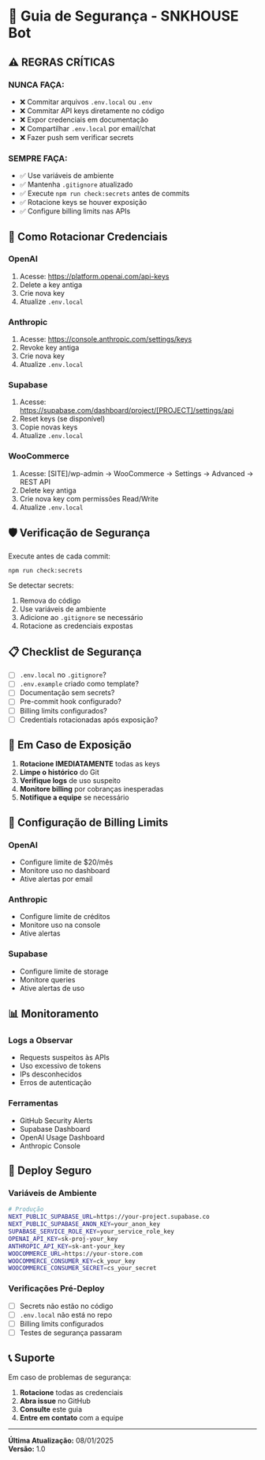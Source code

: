 # 🔐 Guia de Segurança - SNKHOUSE Bot

## ⚠️ REGRAS CRÍTICAS

### NUNCA FAÇA:
- ❌ Commitar arquivos `.env.local` ou `.env`
- ❌ Commitar API keys diretamente no código
- ❌ Expor credenciais em documentação
- ❌ Compartilhar `.env.local` por email/chat
- ❌ Fazer push sem verificar secrets

### SEMPRE FAÇA:
- ✅ Use variáveis de ambiente
- ✅ Mantenha `.gitignore` atualizado
- ✅ Execute `npm run check:secrets` antes de commits
- ✅ Rotacione keys se houver exposição
- ✅ Configure billing limits nas APIs

## 🔄 Como Rotacionar Credenciais

### OpenAI
1. Acesse: https://platform.openai.com/api-keys
2. Delete a key antiga
3. Crie nova key
4. Atualize `.env.local`

### Anthropic
1. Acesse: https://console.anthropic.com/settings/keys
2. Revoke key antiga
3. Crie nova key
4. Atualize `.env.local`

### Supabase
1. Acesse: https://supabase.com/dashboard/project/[PROJECT]/settings/api
2. Reset keys (se disponível)
3. Copie novas keys
4. Atualize `.env.local`

### WooCommerce
1. Acesse: [SITE]/wp-admin → WooCommerce → Settings → Advanced → REST API
2. Delete key antiga
3. Crie nova key com permissões Read/Write
4. Atualize `.env.local`

## 🛡️ Verificação de Segurança

Execute antes de cada commit:

```bash
npm run check:secrets
```

Se detectar secrets:
1. Remova do código
2. Use variáveis de ambiente
3. Adicione ao `.gitignore` se necessário
4. Rotacione as credenciais expostas

## 📋 Checklist de Segurança

- [ ] `.env.local` no `.gitignore`?
- [ ] `.env.example` criado como template?
- [ ] Documentação sem secrets?
- [ ] Pre-commit hook configurado?
- [ ] Billing limits configurados?
- [ ] Credentials rotacionadas após exposição?

## 🚨 Em Caso de Exposição

1. **Rotacione IMEDIATAMENTE** todas as keys
2. **Limpe o histórico** do Git
3. **Verifique logs** de uso suspeito
4. **Monitore billing** por cobranças inesperadas
5. **Notifique a equipe** se necessário

## 🔧 Configuração de Billing Limits

### OpenAI
- Configure limite de $20/mês
- Monitore uso no dashboard
- Ative alertas por email

### Anthropic
- Configure limite de créditos
- Monitore uso na console
- Ative alertas

### Supabase
- Configure limite de storage
- Monitore queries
- Ative alertas de uso

## 📊 Monitoramento

### Logs a Observar
- Requests suspeitos às APIs
- Uso excessivo de tokens
- IPs desconhecidos
- Erros de autenticação

### Ferramentas
- GitHub Security Alerts
- Supabase Dashboard
- OpenAI Usage Dashboard
- Anthropic Console

## 🚀 Deploy Seguro

### Variáveis de Ambiente
```bash
# Produção
NEXT_PUBLIC_SUPABASE_URL=https://your-project.supabase.co
NEXT_PUBLIC_SUPABASE_ANON_KEY=your_anon_key
SUPABASE_SERVICE_ROLE_KEY=your_service_role_key
OPENAI_API_KEY=sk-proj-your_key
ANTHROPIC_API_KEY=sk-ant-your_key
WOOCOMMERCE_URL=https://your-store.com
WOOCOMMERCE_CONSUMER_KEY=ck_your_key
WOOCOMMERCE_CONSUMER_SECRET=cs_your_secret
```

### Verificações Pré-Deploy
- [ ] Secrets não estão no código
- [ ] `.env.local` não está no repo
- [ ] Billing limits configurados
- [ ] Testes de segurança passaram

## 📞 Suporte

Em caso de problemas de segurança:
1. **Rotacione** todas as credenciais
2. **Abra issue** no GitHub
3. **Consulte** este guia
4. **Entre em contato** com a equipe

---

**Última Atualização:** 08/01/2025  
**Versão:** 1.0
